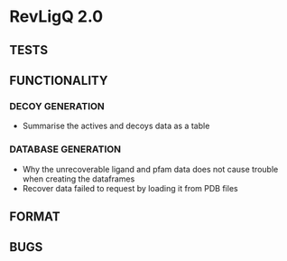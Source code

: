 # RevLigQ 2.0

## TESTS

## FUNCTIONALITY

### DECOY GENERATION

* Summarise the actives and decoys data as a table

### DATABASE GENERATION

* Why the unrecoverable ligand and pfam data does not cause trouble when creating the dataframes
* Recover data failed to request by loading it from PDB files

## FORMAT

## BUGS
